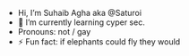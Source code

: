 - Hi, I’m Suhaib Agha aka @Saturoi
- 🌱 I’m currently learning cyper sec.
- Pronouns: not / gay
- ⚡ Fun fact: if elephants could fly they would

<!---
Saturoi/Saturoi is a ✨ special ✨ repository because its `README.md` (this file) appears on your GitHub profile.
You can click the Preview link to take a look at your changes.
--->
